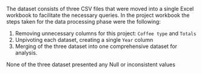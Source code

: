 The dataset consists of three CSV files that were moved into a single Excel workbook to facilitate the necessary queries. 
In the project workbook the steps taken for the data processing phase were the following:

1. Removing unnecessary columns for this project: `Coffee type` and `Totals`
2. Unpivoting each dataset, creating a single `Year` column
3. Merging of the three dataset into one comprehensive dataset for analysis.

None of the three dataset presented any Null or inconsistent values
